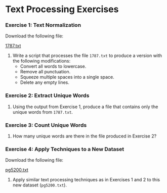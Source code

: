 # Text Processing Exercises

### Exercise 1: Text Normalization

Download the following file:

[1787.txt](https://www.gutenberg.org/files/1787/1787.txt)

1. Write a script that processes the file `1787.txt` to produce a version with the following modifications:
   - Convert all words to lowercase.
   - Remove all punctuation.
   - Squeeze multiple spaces into a single space.
   - Delete any empty lines.

### Exercise 2: Extract Unique Words

1. Using the output from Exercise 1, produce a file that contains only the unique words from `1787.txt`.

### Exercise 3: Count Unique Words

1. How many unique words are there in the file produced in Exercise 2?

### Exercise 4: Apply Techniques to a New Dataset

Download the following file:

[pg5200.txt](https://www.gutenberg.org/cache/epub/5200/pg5200.txt)

1. Apply similar text processing techniques as in Exercises 1 and 2 to this new dataset (`pg5200.txt`).

